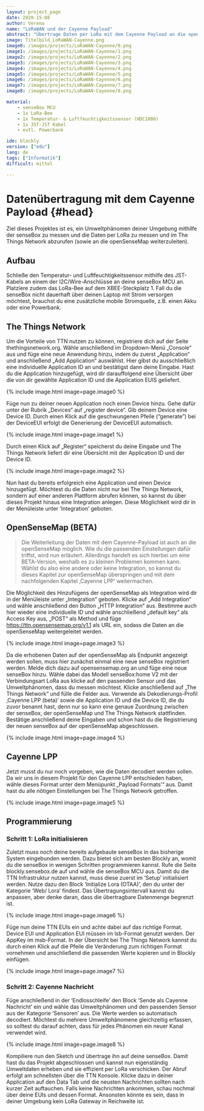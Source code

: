 ```yaml
---
layout: project_page  
date: 2020-15-08  
author: Verena
name: "LoRaWAN und der Cayenne Payload"
abstract: "Übertrage Daten per LoRa mit dem Cayenne Payload an die openSenseMap." 
image: Titelbild_LoRaWAN-Cayenne.png
image0: /images/projects/LoRaWAN-Cayenne/0.png
image1: /images/projects/LoRaWAN-Cayenne/1.png
image2: /images/projects/LoRaWAN-Cayenne/2.png
image3: /images/projects/LoRaWAN-Cayenne/3.png
image4: /images/projects/LoRaWAN-Cayenne/4.png
image5: /images/projects/LoRaWAN-Cayenne/5.png
image6: /images/projects/LoRaWAN-Cayenne/6.png
image7: /images/projects/LoRaWAN-Cayenne/7.png
image8: /images/projects/LoRaWAN-Cayenne/8.png

material: 
    - senseBox MCU 
    - 1x LoRa-Bee
    - 1x Temperatur- & Luftfeuchtigkeitssensor (HDC1080)
    - 1x JST-JST Kabel  
    - evtl. Powerbank

ide: blockly
version: ["edu"]    
lang: de 
tags: ["Informatik"] 
difficult: mittel

---
```

# Datenübertragung mit dem Cayenne Payload {#head}
Ziel dieses Projektes ist es, ein Umweltphänomen deiner Umgebung mithilfe der senseBox zu messen und die Daten per LoRa zu messen und im The Things Network abzurufen (sowie an die openSenseMap weiterzuleiten).

## Aufbau
Schließe den Temperatur- und Luftfeuchtigkeitssensor mithilfe des JST-Kabels an einem der I2C/Wire-Anschlüsse an deine senseBox MCU an. Platziere zudem das LoRa-Bee auf dem XBEE-Steckplatz 1.  Fall du die senseBox nicht dauerhaft über deinen Laptop mit Strom versorgen möchtest, brauchst du eine zusätzliche mobile Stromquelle, z.B. einen Akku oder eine Powerbank. 

## The Things Network
Um die Vorteile von TTN nutzen zu können, registriere dich auf der Seite thethingsnetwork.org. Wähle anschließend im Dropdown-Menü „Console“ aus und füge eine neue Anwendung hinzu, indem du zuerst „Application“ und anschließend „Add Application“ auswählst. Hier gibst du ausschließlich eine individuelle Application ID an und bestätigst dann deine Eingabe. 
Hast du die Application hinzugefügt, wird dir darauffolgend eine Übersicht über die von dir gewählte Application ID und die Application EUIS geliefert.

{% include image.html image=page.image0 %}

Füge nun zu deiner neuen Application noch einen Device hinzu. Gehe dafür unter der Rubrik „Devices“ auf „register device“. Gib deinem Device eine Device ID. Durch einen Klick auf die geschwungenen Pfeile (“generate”) bei der DeviceEUI erfolgt die Generierung der DeviceEUI automatisch.

{% include image.html image=page.image1 %}

Durch einen Klick auf „Register“ speicherst du deine Eingabe und The Things Network liefert dir eine Übersicht mit der Application ID und der Device ID. 

{% include image.html image=page.image2 %}

Nun hast du bereits erfolgreich eine Application und einen Device hinzugefügt. Möchtest du die Daten nicht nur bei The Things Network, sondern auf einer anderen Plattform abrufen können, so kannst du über dieses Projekt hinaus eine Integration anlegen. Diese Möglichkeit wird dir in der Menüleiste unter ‘Integration’ geboten. 

## OpenSenseMap (BETA)

> Die Weiterleitung der Daten mit dem Cayenne-Payload ist auch an die openSenseMap möglich. Wie du die passenden Einstellungen dafür triffst, wird nun erläutert. Allerdings handelt es sich hierbei um eine BETA-Version, weshalb es zu kleinen Problemen kommen kann. Wählst du also eine andere oder keine Integration, so kannst du dieses Kapitel zur openSenseMap überspringen und mit dem nachfolgenden Kapitel ‚Cayenne LPP‘ weitermachen.

Die Möglichkeit des Hinzufügens der openSenseMap als Integration wird dir in der Menüleiste unter „Integration“ geboten. Klicke auf „Add Integration“ und wähle anschließend den Button „HTTP Integration“ aus. Bestimme auch hier wieder eine individuelle ID und wähle anschließend „default key“ als Access Key aus, „POST“ als Method und füge https://ttn.opensensemap.org/v1.1 als URL ein, sodass die Daten an die openSenseMap weitergeleitet werden. 

{% include image.html image=page.image3 %}

Da die erhobenen Daten auf der openSenseMap als Endpunkt angezeigt werden sollen, muss hier zunächst einmal eine neue senseBox registriert werden. Melde dich dazu auf opensensemap.org an und füge eine neue senseBox hinzu. Wähle dabei das Modell senseBox:home V2 mit der Verbindungsart LoRa aus klicke auf den passenden Sensor und das Umweltphänomen, dass du messen möchtest. Klicke anschließend auf „The Things Network“ und fülle die Felder aus. Verwende als Dekodierungs-Profil ‚Cayenne LPP (beta)‘ sowie die Application ID und die Device ID, die du zuvor benannt hast, denn nur so kann eine genaue Zuordnung zwischen der senseBox, der openSenseMap und The Things Network stattfinden. 
Bestätige anschließend deine Eingaben und schon hast du die Registrierung der neuen senseBox auf der openSenseMap abgeschlossen.  

{% include image.html image=page.image4 %}

## Cayenne LPP

Jetzt musst du nur noch vorgeben, wie die Daten decodiert werden sollen. Da wir uns in diesem Projekt für den Cayenne LPP entschieden haben, wähle dieses Format unter dem Menüpunkt „Payload Formats’“ aus. Damit hast du alle nötigen Einstellungen bei The Things Network getroffen. 

{% include image.html image=page.image5 %}

## Programmierung 
### Schritt 1: LoRa initialisieren
Zuletzt muss noch deine bereits aufgebaute senseBox in das bisherige System eingebunden werden. Dazu bietet sich am besten Blockly an, womit du die senseBox in wenigen Schritten programmieren kannst. Rufe die Seite blockly.sensebox.de auf und wähle die senseBox MCU aus. Damit du die TTN Infrastruktur nutzen kannst, muss diese zuerst im ‘Setup’ initialisiert werden. Nutze dazu den Block ‘Initialize Lora (OTAA)’, den du unter der Kategorie ‘Web/ Lora’ findest. Das Übertragungsintervall kannst du anpassen, aber denke daran, dass die übertragbare Datenmenge begrenzt ist. 

{% include image.html image=page.image6 %}

Füge nun deine TTN EUIs ein und achte dabei auf das richtige Format. Device EUI und Application EUI müssen im lsb-Format genutzt werden. Der AppKey im msb-Format. In der Übersicht bei The Things Network kannst du durch einen Klick auf die Pfeile die Veränderung zum richtigen Format vornehmen und anschließend die passenden Werte kopieren und in Blockly einfügen.

{% include image.html image=page.image7 %}

### Schritt 2: Cayenne Nachricht

Füge anschließend in der ‘Endlosschleife’ den Block ‘Sende als Cayenne Nachricht’ ein und wähle das Umweltphänomen und den passenden Sensor aus der Kategorie ‘Sensoren’ aus. Die Werte werden so automatisch decodiert. Möchtest du mehrere Umweltphänomene gleichzeitig erfassen, so solltest du darauf achten, dass für jedes Phänomen ein neuer Kanal verwendet wird. 

{% include image.html image=page.image8 %}

Kompiliere nun den Sketch und übertrage ihn auf deine senseBox. Damit hast du das Projekt abgeschlossen und kannst nun eigenständig Umweltdaten erheben und sie effizient per LoRa verschicken. Der Abruf erfolgt am schnellsten über die TTN Konsole. Klicke dazu in deiner Application auf den Data Tab und die neusten Nachrichten sollten nach kurzer Zeit auftauchen. Falls keine Nachrichten ankommen, schau nochmal über deine EUIs und dessen Format. Ansonsten könnte es sein, dass in deiner Umgebung kein LoRa Gateway in Reichweite ist.